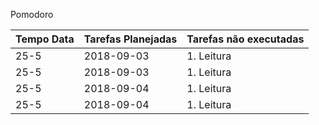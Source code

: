 Pomodoro 

|Tempo Data |Tarefas Planejadas |Tarefas não executadas |
|---|---|---|
|25-5 |2018-09-03|1. Leitura 	 |
|25-5|2018-09-03|1. Leitura 	|
|25-5|2018-09-04|1. Leitura 	|
|25-5|2018-09-04|1. Leitura |
